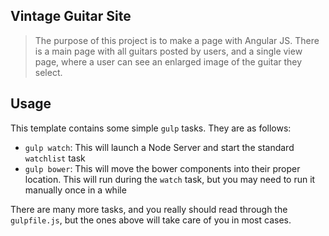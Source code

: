 ## Vintage Guitar Site

> The purpose of this project is to make a page with Angular JS.
> There is a main page with all guitars posted by users, and a single view page, where a user can see an enlarged image of the guitar they select.


## Usage

This template contains some simple `gulp` tasks. They are as follows:


- `gulp watch`: This will launch a Node Server and start the standard `watchlist` task
- `gulp bower`: This will move the bower components into their proper location. This will run during the `watch` task, but you may need to run it manually once in a while

There are many more tasks, and you really should read through the `gulpfile.js`, but the ones above will take care of you in most cases.
